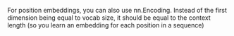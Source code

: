 
For position embeddings, you can also use nn.Encoding. Instead of the first dimension being equal to vocab size, it should be equal to the context length (so you learn an embedding for each position in a sequence)

